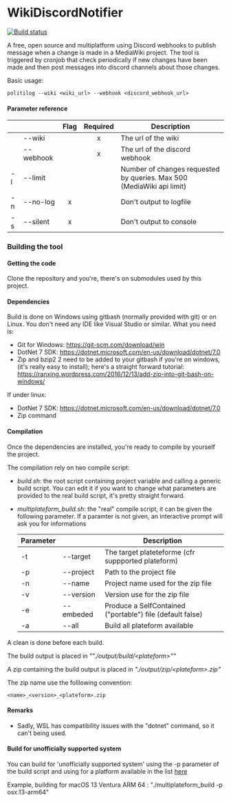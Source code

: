 # WikiDiscordNotifier

[![Build status](https://ci.appveyor.com/api/projects/status/5n6fifahr986mj8c/branch/main?svg=true)](https://ci.appveyor.com/project/Manu404/wikidiscordnotifier/branch/main)



A free, open source and multiplatform using Discord webhooks to publish message when a change is made in a MediaWiki project. The tool is triggered by cronjob that check periodically if new changes have been made and then post messages into discord channels about those changes.

Basic usage:

```
politilog --wiki <wiki_url> --webhook <discord_webhook_url> 
```

#### Parameter reference

|      |           | Flag | Required | Description                                                  |
| ---- | --------- | :--: | :------: | ------------------------------------------------------------ |
|      | --wiki    |      |    x     | The url of the wiki                                          |
|      | --webhook |      |    x     | The url of the discord webhook                               |
| -l   | --limit   |      |          | Number of changes requested by queries. Max 500 (MediaWiki api limit) |
| -n   | --no-log  |  x   |          | Don't output to logfile                                      |
| -s   | --silent  |  x   |          | Don't output to console                                      |

### Building the tool

#### Getting the code

Clone the repository and you're, there's on submodules used by this project.

#### Dependencies

Build is done on Windows using gitbash (normally provided with git) or on Linux. You don't need any IDE like Visual Studio or similar. What you need is:

- Git for Windows: https://git-scm.com/download/win
- DotNet 7 SDK: https://dotnet.microsoft.com/en-us/download/dotnet/7.0
- Zip and bzip2 2 need to be added to your gitbash if you're on windows, (it's really easy to install); here's a straight forward tutorial: https://ranxing.wordpress.com/2016/12/13/add-zip-into-git-bash-on-windows/

If under linux:

- DotNet 7 SDK: https://dotnet.microsoft.com/en-us/download/dotnet/7.0
- Zip command

#### Compilation

Once the dependencies are installed, you're ready to compile by yourself the project.

The compilation rely on two compile script:

- *build.sh*: the root script containing project variable and calling a generic build script. You can edit it if you want to change what parameters are provided to the real build script, it's pretty straight forward.

- *multiplateform_build.sh*: the "real" compile script, it can be given the following parameter. If a paramter is not given, an interactive prompt will ask you for informations

  | Parameter |           | Description                                               |
  | --------- | --------- | --------------------------------------------------------- |
  | -t        | --target  | The target plateteforme (cfr suppported plateform)        |
  | -p        | --project | Path to the project file                                  |
  | -n        | --name    | Project name used for the zip file                        |
  | -v        | --version | Version use for the zip file                              |
  | -e        | --embeded | Produce a SelfContained ("portable") file (default false) |
  | -a        | --all     | Build all plateform available                             |

A clean is done before each build.

The build output is placed in *""./output/build/\<plateform\>""*

A zip containing the build output is placed in *"./output/zip/\<plateform\>.zip"*

The zip name use the folllowing convention: 

```
<name>_<version>_<plateform>.zip
```

#### Remarks

- Sadly, WSL has compatibility issues with the "dotnet" command, so it can't being used.

#### Build for unofficially supported system

You can build for 'unofficially supported system' using the -p parameter of the build script and using for a platform available in the list [here](https://learn.microsoft.com/en-us/dotnet/core/rid-catalog)

Example, building for macOS 13 Ventura ARM 64 : "./multiplateform_build -p osx.13-arm64"
